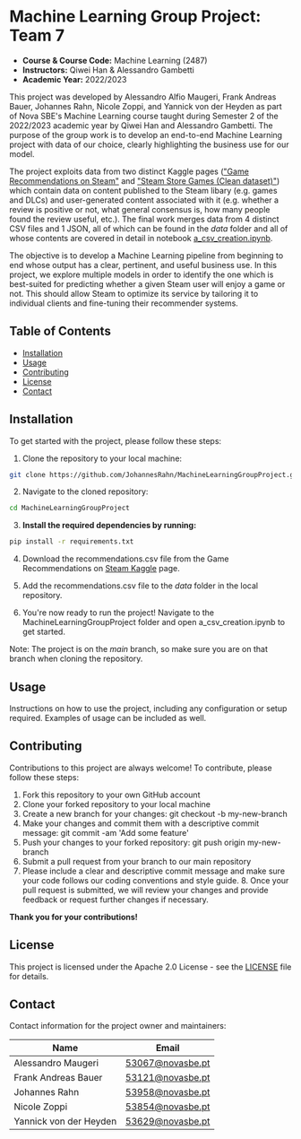 # **Machine Learning Group Project:** Team 7 
- **Course & Course Code:** Machine Learning (2487)
- **Instructors:** Qiwei Han & Alessandro Gambetti
- **Academic Year:** 2022/2023

This project was developed by Alessandro Alfio Maugeri, Frank Andreas Bauer, Johannes Rahn, 
Nicole Zoppi, and Yannick von der Heyden as part of Nova SBE's Machine Learning course taught during Semester 2 of 
the 2022/2023 academic year by Qiwei Han and Alessandro Gambetti. The purpose of the group work is to develop an end-to-end 
Machine Learning project with data of our choice, clearly highlighting the business use for our model.

The project exploits data from two distinct Kaggle pages (["Game Recommendations on Steam"](https://www.kaggle.com/datasets/antonkozyriev/game-recommendations-on-steam?select=games.csv) and ["Steam Store Games (Clean dataset)"](https://www.kaggle.com/datasets/nikdavis/steam-store-games?select=steam.csv)) which contain data on content published to the Steam libary (e.g. games and DLCs) and user-generated content associated with it (e.g. whether a review is positive or not, what general consensus is, how many people found the review useful, etc.). The final work merges data from 4 distinct CSV files and 1 JSON, all of which can be found in the _data_ folder and all of whose contents are covered in detail in notebook [a_csv_creation.ipynb]("a_csv_creation.ipynb"). 

The objective is to develop a Machine Learning pipeline from beginning to end whose output has a clear, pertinent, and useful business use. In this project, we explore multiple models in order to identify the one which is best-suited for predicting whether a given Steam user will enjoy a game or not. This should allow Steam to optimize its service by tailoring it to individual clients and fine-tuning their recommender systems. 

## Table of Contents

- [Installation](#installation)
- [Usage](#usage)
- [Contributing](#contributing)
- [License](#license)
- [Contact](#contact)

## Installation

To get started with the project, please follow these steps:

1. Clone the repository to your local machine:
```bash
git clone https://github.com/JohannesRahn/MachineLearningGroupProject.git
```
2. Navigate to the cloned repository:
```bash
cd MachineLearningGroupProject
```
3. **Install the required dependencies by running:**
```bash
pip install -r requirements.txt
```
4. Download the recommendations.csv file from the Game Recommendations on [Steam Kaggle](https://www.kaggle.com/datasets/antonkozyriev/game-recommendations-on-steam?select=recommendations.csv) page.

5. Add the recommendations.csv file to the _data_ folder in the local repository.

6. You're now ready to run the project! Navigate to the MachineLearningGroupProject folder and open a_csv_creation.ipynb to get started.

Note: The project is on the _main_ branch, so make sure you are on that branch when cloning the repository.

## Usage

Instructions on how to use the project, including any configuration or setup required. Examples of usage can be included as well.

## Contributing

Contributions to this project are always welcome! To contribute, please follow these steps:

1. Fork this repository to your own GitHub account
2. Clone your forked repository to your local machine
3. Create a new branch for your changes: git checkout -b my-new-branch
4. Make your changes and commit them with a descriptive commit message: git commit -am 'Add some feature'
5. Push your changes to your forked repository: git push origin my-new-branch
6. Submit a pull request from your branch to our main repository
7. Please include a clear and descriptive commit message and make sure your code follows our coding conventions and style guide. 8. Once your pull request is submitted, we will review your changes and provide feedback or request further changes if necessary.

**Thank you for your contributions!**

## License

This project is licensed under the Apache 2.0 License - see the [LICENSE](license.md) file for details.

## Contact

Contact information for the project owner and maintainers:

| Name                      | Email                |
|---------------------------|------------------------|
| Alessandro Maugeri  | [53067@novasbe.pt](mailto:53067@novasbe.pt) |
| Frank Andreas Bauer |[53121@novasbe.pt](mailto:53121@novasbe.pt) |
| Johannes Rahn          | [53958@novasbe.pt](mailto:53958@novasbe.pt) |
| Nicole Zoppi              | [53854@novasbe.pt](mailto:53854@novasbe.pt) |
| Yannick von der Heyden | [53629@novasbe.pt](mailto:53629@novasbe.pt) |
